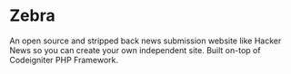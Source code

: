 Zebra
=====

An open source and stripped back news submission website like Hacker News so you can create your own independent site. Built on-top of Codeigniter PHP Framework.